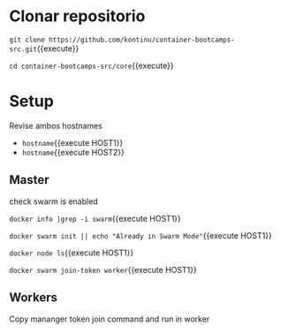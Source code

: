 # Clonar repositorio

`git clone https://github.com/kontinu/container-bootcamps-src.git`{{execute}}

`cd container-bootcamps-src/core`{{execute}}


# Setup

Revise ambos hostnames

- `hostname`{{execute HOST1}}
- `hostname`{{execute HOST2}}

## Master

check swarm is enabled


`docker info |grep -i swarm`{{execute HOST1}}


`docker swarm init || echo "Already in Swarm Mode"`{{execute HOST1}}


`docker node ls`{{execute HOST1}}


`docker swarm join-token worker`{{execute HOST1}}

## Workers

Copy mananger token join command and run in worker




